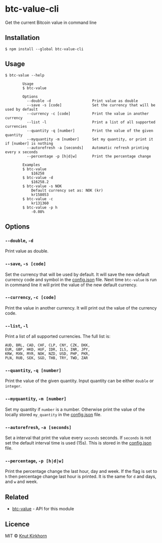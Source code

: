 # btc-value-cli
Get the current Bitcoin value in command line

## Installation
```
$ npm install --global btc-value-cli 
```

## Usage
```
$ btc-value --help

        Usage
        $ btc-value
        
        Options
          --double -d                   Print value as double
          --save -s [code]              Set the currency that will be used by default
          --currency -c [code]          Print the value in another currency         
          --list -l                     Print a list of all supported currencies
          --quantity -q [number]        Print the value of the given quantity
          --myquantity -m [number]      Set my quantity, or print it if [number] is nothing
          --autorefresh -a [seconds]    Automatic refresh printing every x seconds
          --percentage -p [h|d|w]       Print the percentage change

        Examples
        $ btc-value
            $16258
        $ btc-value -d
            $16258.2
        $ btc-value -s NOK
            Default currency set as: NOK (kr)
            kr158053
        $ btc-value -c
            kr131360
        $ btc-value -p h
            -0.08%
```

## Options
### `--double`, `-d`
Print value as double.

### `--save`, `-s [code]`
Set the currency that will be used by default. It will save the new default currency code and symbol in the [config.json](config.json) file. Next time ```btc-value``` is run in command line it will print the value of the new default currency.

### `--currency`, `-c [code]`
Print the value in another currency. It will print out the value of the currency code.

### `--list`, `-l`
Print a list of all supported currencies.
The full list is:
```
AUD, BRL, CAD, CHF, CLP, CNY, CZK, DKK,
EUR, GBP, HKD, HUF, IDR, ILS, INR, JPY,
KRW, MXN, MYR, NOK, NZD, USD, PHP, PKR,
PLN, RUB, SEK, SGD, THB, TRY, TWD, ZAR
```

### `--quantity`, `-q [number]`
Print the value of the given quantity. Input quantity can be either ```double``` or ```integer```.

### `--myquantity`, `-m [number]`
Set my quantity if `number` is a number. Otherwise print the value of the locally stored `my_quantity` in the [config.json](config.json) file.

### `--autorefresh`, `-a [seconds]`
Set a interval that print the value every `seconds` seconds. If `seconds` is not set the default interval time is used (15s). This is stored in the [config.json](config.json) file.

### `--percentage`, `-p [h|d|w]`
Print the percentage change the last hour, day and week. If the flag is set to `h` then percentage change last hour is printed. It is the same for `d` and days, and `w` and week.

## Related
- [btc-value](https://github.com/Knutakir/btc-value) - API for this module

## Licence
MIT © [Knut Kirkhorn](LICENSE)
